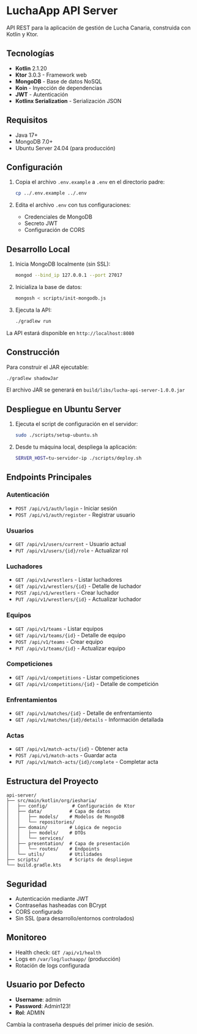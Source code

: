 # LuchaApp API Server

API REST para la aplicación de gestión de Lucha Canaria, construida con Kotlin y Ktor.

## Tecnologías

- **Kotlin** 2.1.20
- **Ktor** 3.0.3 - Framework web
- **MongoDB** - Base de datos NoSQL
- **Koin** - Inyección de dependencias
- **JWT** - Autenticación
- **Kotlinx Serialization** - Serialización JSON

## Requisitos

- Java 17+
- MongoDB 7.0+
- Ubuntu Server 24.04 (para producción)

## Configuración

1. Copia el archivo `.env.example` a `.env` en el directorio padre:
   ```bash
   cp ../.env.example ../.env
   ```

2. Edita el archivo `.env` con tus configuraciones:
   - Credenciales de MongoDB
   - Secreto JWT
   - Configuración de CORS

## Desarrollo Local

1. Inicia MongoDB localmente (sin SSL):
   ```bash
   mongod --bind_ip 127.0.0.1 --port 27017
   ```

2. Inicializa la base de datos:
   ```bash
   mongosh < scripts/init-mongodb.js
   ```

3. Ejecuta la API:
   ```bash
   ./gradlew run
   ```

La API estará disponible en `http://localhost:8080`

## Construcción

Para construir el JAR ejecutable:
```bash
./gradlew shadowJar
```

El archivo JAR se generará en `build/libs/lucha-api-server-1.0.0.jar`

## Despliegue en Ubuntu Server

1. Ejecuta el script de configuración en el servidor:
   ```bash
   sudo ./scripts/setup-ubuntu.sh
   ```

2. Desde tu máquina local, despliega la aplicación:
   ```bash
   SERVER_HOST=tu-servidor-ip ./scripts/deploy.sh
   ```

## Endpoints Principales

### Autenticación
- `POST /api/v1/auth/login` - Iniciar sesión
- `POST /api/v1/auth/register` - Registrar usuario

### Usuarios
- `GET /api/v1/users/current` - Usuario actual
- `PUT /api/v1/users/{id}/role` - Actualizar rol

### Luchadores
- `GET /api/v1/wrestlers` - Listar luchadores
- `GET /api/v1/wrestlers/{id}` - Detalle de luchador
- `POST /api/v1/wrestlers` - Crear luchador
- `PUT /api/v1/wrestlers/{id}` - Actualizar luchador

### Equipos
- `GET /api/v1/teams` - Listar equipos
- `GET /api/v1/teams/{id}` - Detalle de equipo
- `POST /api/v1/teams` - Crear equipo
- `PUT /api/v1/teams/{id}` - Actualizar equipo

### Competiciones
- `GET /api/v1/competitions` - Listar competiciones
- `GET /api/v1/competitions/{id}` - Detalle de competición

### Enfrentamientos
- `GET /api/v1/matches/{id}` - Detalle de enfrentamiento
- `GET /api/v1/matches/{id}/details` - Información detallada

### Actas
- `GET /api/v1/match-acts/{id}` - Obtener acta
- `POST /api/v1/match-acts` - Guardar acta
- `PUT /api/v1/match-acts/{id}/complete` - Completar acta

## Estructura del Proyecto

```
api-server/
├── src/main/kotlin/org/iesharia/
│   ├── config/         # Configuración de Ktor
│   ├── data/          # Capa de datos
│   │   ├── models/    # Modelos de MongoDB
│   │   └── repositories/
│   ├── domain/        # Lógica de negocio
│   │   ├── models/    # DTOs
│   │   └── services/
│   ├── presentation/  # Capa de presentación
│   │   └── routes/    # Endpoints
│   └── utils/         # Utilidades
├── scripts/           # Scripts de despliegue
└── build.gradle.kts
```

## Seguridad

- Autenticación mediante JWT
- Contraseñas hasheadas con BCrypt
- CORS configurado
- Sin SSL (para desarrollo/entornos controlados)

## Monitoreo

- Health check: `GET /api/v1/health`
- Logs en `/var/log/luchaapp/` (producción)
- Rotación de logs configurada

## Usuario por Defecto

- **Username**: admin
- **Password**: Admin123!
- **Rol**: ADMIN

Cambia la contraseña después del primer inicio de sesión.